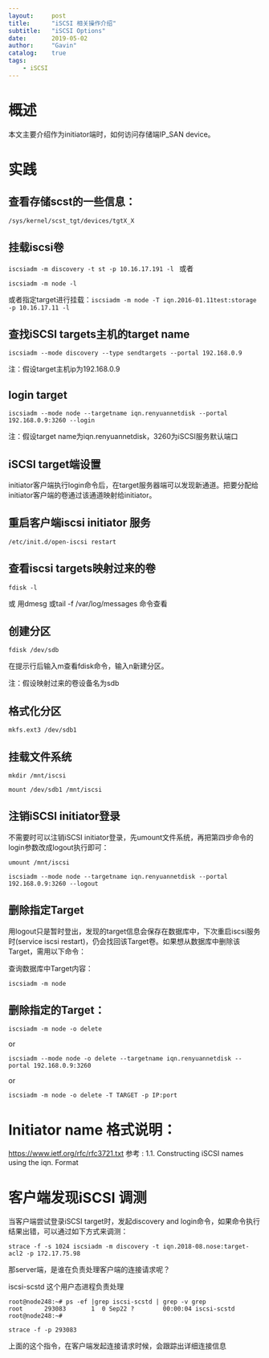 ```yaml
---
layout:     post
title:      "iSCSI 相关操作介绍"
subtitle:   "iSCSI Options"
date:       2019-05-02
author:     "Gavin"
catalog:    true
tags:
    - iSCSI
---
```



# 概述

本文主要介绍作为initiator端时，如何访问存储端IP_SAN device。

# 实践

## 查看存储scst的一些信息：

```/sys/kernel/scst_tgt/devices/tgtX_X```

## 挂载iscsi卷

```iscsiadm -m discovery -t st -p 10.16.17.191 -l ``` 或者

```iscsiadm -m node -l ```

或者指定target进行挂载：```iscsiadm -m node -T iqn.2016-01.11test:storage  -p 10.16.17.11 -l```


## 查找iSCSI targets主机的target name

```iscsiadm --mode discovery --type sendtargets --portal 192.168.0.9```

注：假设target主机ip为192.168.0.9

## login target

```iscsiadm --mode node --targetname iqn.renyuannetdisk --portal 192.168.0.9:3260 --login```

注：假设target name为iqn.renyuannetdisk，3260为iSCSI服务默认端口


## iSCSI target端设置

initiator客户端执行login命令后，在target服务器端可以发现新通道。把要分配给initiator客户端的卷通过该通道映射给initiator。

## 重启客户端iscsi initiator 服务

```/etc/init.d/open-iscsi restart```

## 查看iscsi targets映射过来的卷

```fdisk -l ```

或 用dmesg 或tail -f /var/log/messages 命令查看

## 创建分区

```fdisk /dev/sdb```

在提示行后输入m查看fdisk命令，输入n新建分区。

注：假设映射过来的卷设备名为sdb

## 格式化分区

```mkfs.ext3 /dev/sdb1```


## 挂载文件系统

```
mkdir /mnt/iscsi

mount /dev/sdb1 /mnt/iscsi
```

## 注销iSCSI initiator登录

不需要时可以注销iSCSI initiator登录，先umount文件系统，再把第四步命令的login参数改成logout执行即可：

```
umount /mnt/iscsi

iscsiadm --mode node --targetname iqn.renyuannetdisk --portal 192.168.0.9:3260 --logout
```


## 删除指定Target

用logout只是暂时登出，发现的target信息会保存在数据库中，下次重启iscsi服务时(service iscsi restart)，仍会找回该Target卷。如果想从数据库中删除该Target，需用以下命令：

查询数据库中Target内容：

```iscsiadm -m node```

## 删除指定的Target：

```iscsiadm -m node -o delete ```

or

```iscsiadm --mode node -o delete --targetname iqn.renyuannetdisk --portal 192.168.0.9:3260 ```

or

```iscsiadm -m node -o delete -T TARGET -p IP:port```


# Initiator name 格式说明：

https://www.ietf.org/rfc/rfc3721.txt 参考 : 1.1.  Constructing iSCSI names using the iqn. Format 



# 客户端发现iSCSI 调测

当客户端尝试登录iSCSI target时，发起discovery and login命令，如果命令执行结果出错，可以通过如下方式来调测：

```strace -f -s 1024 iscsiadm -m discovery -t iqn.2018-08.nose:target-acl2 -p 172.17.75.98```

那server端，是谁在负责处理客户端的连接请求呢？

iscsi-scstd 这个用户态进程负责处理

```
root@node248:~# ps -ef |grep iscsi-scstd | grep -v grep
root      293083       1  0 Sep22 ?        00:00:04 iscsi-scstd
root@node248:~# 

strace -f -p 293083
```

上面的这个指令，在客户端发起连接请求时候，会跟踪出详细连接信息


